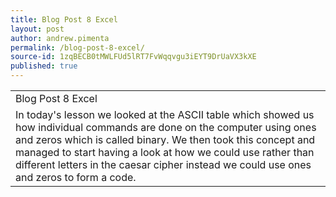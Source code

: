 ```yaml
---
title: Blog Post 8 Excel
layout: post
author: andrew.pimenta
permalink: /blog-post-8-excel/
source-id: 1zqBECB0tMWLFUd5lRT7FvWqqvgu3iEYT9DrUaVX3kXE
published: true
---
```

<table>
  <tr>
    <td>Blog Post 8 Excel</td>
  </tr>
  <tr>
    <td>In today's lesson we looked at the ASCII table which showed us how individual commands are done on the computer using ones and zeros which is called binary. We then took this concept and managed to start having a look at how we could use rather than different letters in the caesar cipher instead we could use ones and zeros to form a code.</td>
  </tr>
</table>


